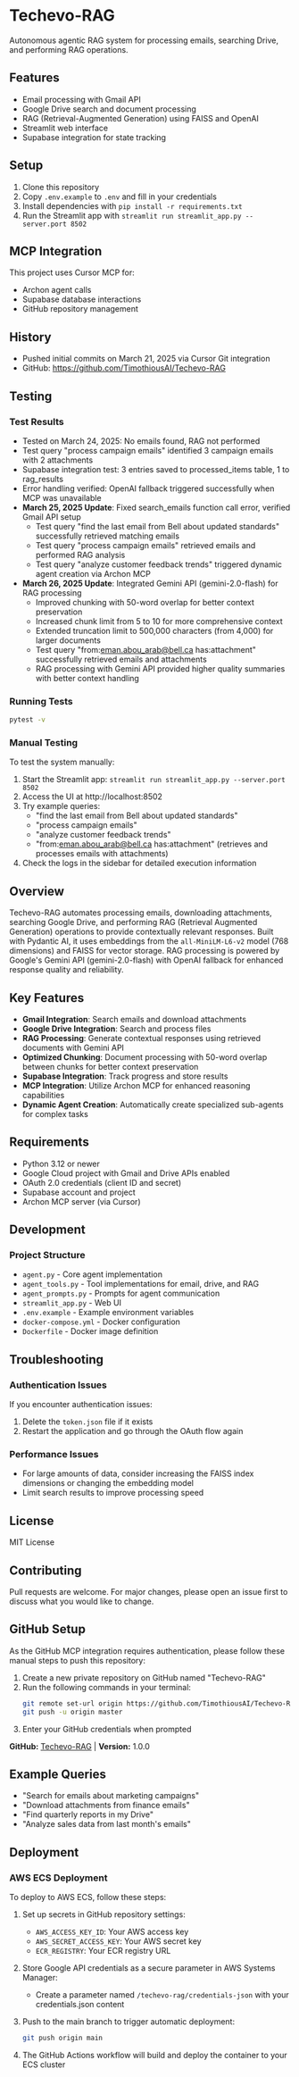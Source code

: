 # Techevo-RAG

Autonomous agentic RAG system for processing emails, searching Drive, and performing RAG operations.

## Features

- Email processing with Gmail API
- Google Drive search and document processing
- RAG (Retrieval-Augmented Generation) using FAISS and OpenAI
- Streamlit web interface
- Supabase integration for state tracking

## Setup

1. Clone this repository
2. Copy `.env.example` to `.env` and fill in your credentials
3. Install dependencies with `pip install -r requirements.txt`
4. Run the Streamlit app with `streamlit run streamlit_app.py --server.port 8502`

## MCP Integration

This project uses Cursor MCP for:
- Archon agent calls
- Supabase database interactions
- GitHub repository management

## History

- Pushed initial commits on March 21, 2025 via Cursor Git integration
- GitHub: https://github.com/TimothiousAI/Techevo-RAG

## Testing

### Test Results
- Tested on March 24, 2025: No emails found, RAG not performed
- Test query "process campaign emails" identified 3 campaign emails with 2 attachments
- Supabase integration test: 3 entries saved to processed_items table, 1 to rag_results
- Error handling verified: OpenAI fallback triggered successfully when MCP was unavailable
- **March 25, 2025 Update**: Fixed search_emails function call error, verified Gmail API setup
  - Test query "find the last email from Bell about updated standards" successfully retrieved matching emails
  - Test query "process campaign emails" retrieved emails and performed RAG analysis
  - Test query "analyze customer feedback trends" triggered dynamic agent creation via Archon MCP
- **March 26, 2025 Update**: Integrated Gemini API (gemini-2.0-flash) for RAG processing
  - Improved chunking with 50-word overlap for better context preservation
  - Increased chunk limit from 5 to 10 for more comprehensive context
  - Extended truncation limit to 500,000 characters (from 4,000) for larger documents
  - Test query "from:eman.abou_arab@bell.ca has:attachment" successfully retrieved emails and attachments
  - RAG processing with Gemini API provided higher quality summaries with better context handling

### Running Tests

```bash
pytest -v
```

### Manual Testing

To test the system manually:

1. Start the Streamlit app: `streamlit run streamlit_app.py --server.port 8502`
2. Access the UI at http://localhost:8502
3. Try example queries:
   - "find the last email from Bell about updated standards"
   - "process campaign emails"
   - "analyze customer feedback trends"
   - "from:eman.abou_arab@bell.ca has:attachment" (retrieves and processes emails with attachments)
4. Check the logs in the sidebar for detailed execution information

## Overview

Techevo-RAG automates processing emails, downloading attachments, searching Google Drive, and performing RAG (Retrieval Augmented Generation) operations to provide contextually relevant responses. Built with Pydantic AI, it uses embeddings from the `all-MiniLM-L6-v2` model (768 dimensions) and FAISS for vector storage. RAG processing is powered by Google's Gemini API (gemini-2.0-flash) with OpenAI fallback for enhanced response quality and reliability.

## Key Features

- **Gmail Integration**: Search emails and download attachments
- **Google Drive Integration**: Search and process files
- **RAG Processing**: Generate contextual responses using retrieved documents with Gemini API
- **Optimized Chunking**: Document processing with 50-word overlap between chunks for better context preservation
- **Supabase Integration**: Track progress and store results
- **MCP Integration**: Utilize Archon MCP for enhanced reasoning capabilities
- **Dynamic Agent Creation**: Automatically create specialized sub-agents for complex tasks

## Requirements

- Python 3.12 or newer
- Google Cloud project with Gmail and Drive APIs enabled
- OAuth 2.0 credentials (client ID and secret)
- Supabase account and project
- Archon MCP server (via Cursor)

## Development

### Project Structure

- `agent.py` - Core agent implementation
- `agent_tools.py` - Tool implementations for email, drive, and RAG
- `agent_prompts.py` - Prompts for agent communication
- `streamlit_app.py` - Web UI
- `.env.example` - Example environment variables
- `docker-compose.yml` - Docker configuration
- `Dockerfile` - Docker image definition

## Troubleshooting

### Authentication Issues

If you encounter authentication issues:
1. Delete the `token.json` file if it exists
2. Restart the application and go through the OAuth flow again

### Performance Issues

- For large amounts of data, consider increasing the FAISS index dimensions or changing the embedding model
- Limit search results to improve processing speed

## License

MIT License

## Contributing

Pull requests are welcome. For major changes, please open an issue first to discuss what you would like to change.

## GitHub Setup

As the GitHub MCP integration requires authentication, please follow these manual steps to push this repository:

1. Create a new private repository on GitHub named "Techevo-RAG"
2. Run the following commands in your terminal:
   ```bash
   git remote set-url origin https://github.com/TimothiousAI/Techevo-RAG.git
   git push -u origin master
   ```
3. Enter your GitHub credentials when prompted

**GitHub:** [Techevo-RAG](https://github.com/TimothiousAI/Techevo-RAG) | **Version:** 1.0.0

## Example Queries

- "Search for emails about marketing campaigns"
- "Download attachments from finance emails"
- "Find quarterly reports in my Drive"
- "Analyze sales data from last month's emails"

## Deployment

### AWS ECS Deployment

To deploy to AWS ECS, follow these steps:

1. Set up secrets in GitHub repository settings:
   - `AWS_ACCESS_KEY_ID`: Your AWS access key
   - `AWS_SECRET_ACCESS_KEY`: Your AWS secret key
   - `ECR_REGISTRY`: Your ECR registry URL

2. Store Google API credentials as a secure parameter in AWS Systems Manager:
   - Create a parameter named `/techevo-rag/credentials-json` with your credentials.json content

3. Push to the main branch to trigger automatic deployment:
   ```bash
   git push origin main
   ```

4. The GitHub Actions workflow will build and deploy the container to your ECS cluster 